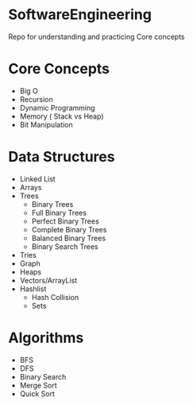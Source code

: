 # SoftwareEngineering
Repo for understanding and practicing Core concepts

# Core Concepts
* Big O
* Recursion
* Dynamic Programming
* Memory ( Stack vs Heap)
* Bit Manipulation

# Data Structures
* Linked List
* Arrays
* Trees
  * Binary Trees
  * Full Binary Trees
  * Perfect Binary Trees
  * Complete Binary Trees
  * Balanced Binary Trees
  * Binary Search Trees
* Tries
* Graph
* Heaps
* Vectors/ArrayList
* Hashlist
  * Hash Collision
  * Sets

# Algorithms
* BFS
* DFS
* Binary Search
* Merge Sort
* Quick Sort
